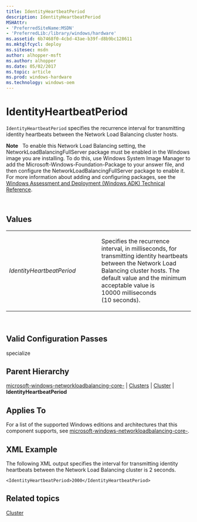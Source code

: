```yaml
---
title: IdentityHeartbeatPeriod
description: IdentityHeartbeatPeriod
MSHAttr:
- 'PreferredSiteName:MSDN'
- 'PreferredLib:/library/windows/hardware'
ms.assetid: 6b7468f0-4cbd-43ae-b39f-d8b9bc128611
ms.mktglfcycl: deploy
ms.sitesec: msdn
author: alhopper-msft
ms.author: alhopper
ms.date: 05/02/2017
ms.topic: article
ms.prod: windows-hardware
ms.technology: windows-oem
---
```


# IdentityHeartbeatPeriod


`IdentityHeartbeatPeriod` specifies the recurrence interval for transmitting identity heartbeats between the Network Load Balancing cluster hosts.

**Note**  
To enable this Network Load Balancing setting, the NetworkLoadBalancingFullServer package must be enabled in the Windows image you are installing. To do this, use Windows System Image Manager to add the Microsoft-Windows-Foundation-Package to your answer file, and then configure the NetworkLoadBalancingFullServer package to enable it. For more information about adding and configuring packages, see the [Windows Assessment and Deployment (Windows ADK) Technical Reference](http://go.microsoft.com/fwlink/?LinkId=206587).

 

## Values


<table>
<colgroup>
<col width="50%" />
<col width="50%" />
</colgroup>
<tbody>
<tr class="odd">
<td><p><em>IdentityHeartbeatPeriod</em></p></td>
<td><p>Specifies the recurrence interval, in milliseconds, for transmitting identity heartbeats between the Network Load Balancing cluster hosts. The default value and the minimum acceptable value is 10000 milliseconds (10 seconds).</p></td>
</tr>
</tbody>
</table>

 

## Valid Configuration Passes


specialize

## Parent Hierarchy


[microsoft-windows-networkloadbalancing-core-](microsoft-windows-networkloadbalancing-core.md) | [Clusters](microsoft-windows-networkloadbalancing-core-clusters.md) | [Cluster](microsoft-windows-networkloadbalancing-core-clusters-cluster.md) | **IdentityHeartbeatPeriod**

## Applies To


For a list of the supported Windows editions and architectures that this component supports, see [microsoft-windows-networkloadbalancing-core-](microsoft-windows-networkloadbalancing-core.md).

## XML Example


The following XML output specifies the interval for transmitting identity heartbeats between the Network Load Balancing cluster is 2 seconds.

```
<IdentityHeartbeatPeriod>2000</IdentityHeartbeatPeriod>
```

## Related topics


[Cluster](microsoft-windows-networkloadbalancing-core-clusters-cluster.md)

 

 







